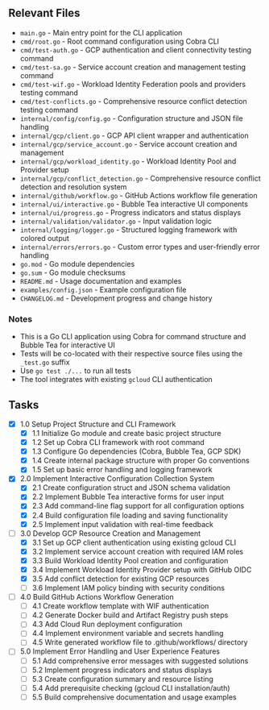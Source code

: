 ## Relevant Files

- `main.go` - Main entry point for the CLI application
- `cmd/root.go` - Root command configuration using Cobra CLI
- `cmd/test-auth.go` - GCP authentication and client connectivity testing command
- `cmd/test-sa.go` - Service account creation and management testing command
- `cmd/test-wif.go` - Workload Identity Federation pools and providers testing command
- `cmd/test-conflicts.go` - Comprehensive resource conflict detection testing command
- `internal/config/config.go` - Configuration structure and JSON file handling
- `internal/gcp/client.go` - GCP API client wrapper and authentication
- `internal/gcp/service_account.go` - Service account creation and management
- `internal/gcp/workload_identity.go` - Workload Identity Pool and Provider setup
- `internal/gcp/conflict_detection.go` - Comprehensive resource conflict detection and resolution system
- `internal/github/workflow.go` - GitHub Actions workflow file generation
- `internal/ui/interactive.go` - Bubble Tea interactive UI components
- `internal/ui/progress.go` - Progress indicators and status displays
- `internal/validation/validator.go` - Input validation logic
- `internal/logging/logger.go` - Structured logging framework with colored output
- `internal/errors/errors.go` - Custom error types and user-friendly error handling
- `go.mod` - Go module dependencies
- `go.sum` - Go module checksums
- `README.md` - Usage documentation and examples
- `examples/config.json` - Example configuration file
- `CHANGELOG.md` - Development progress and change history

### Notes

- This is a Go CLI application using Cobra for command structure and Bubble Tea for interactive UI
- Tests will be co-located with their respective source files using the `_test.go` suffix
- Use `go test ./...` to run all tests
- The tool integrates with existing `gcloud` CLI authentication

## Tasks

- [x] 1.0 Setup Project Structure and CLI Framework
  - [x] 1.1 Initialize Go module and create basic project structure
  - [x] 1.2 Set up Cobra CLI framework with root command
  - [x] 1.3 Configure Go dependencies (Cobra, Bubble Tea, GCP SDK)
  - [x] 1.4 Create internal package structure with proper Go conventions
  - [x] 1.5 Set up basic error handling and logging framework

- [x] 2.0 Implement Interactive Configuration Collection System
  - [x] 2.1 Create configuration struct and JSON schema validation
  - [x] 2.2 Implement Bubble Tea interactive forms for user input
  - [x] 2.3 Add command-line flag support for all configuration options
  - [x] 2.4 Build configuration file loading and saving functionality
  - [x] 2.5 Implement input validation with real-time feedback

- [ ] 3.0 Develop GCP Resource Creation and Management
  - [x] 3.1 Set up GCP client authentication using existing gcloud CLI
  - [x] 3.2 Implement service account creation with required IAM roles
  - [x] 3.3 Build Workload Identity Pool creation and configuration
  - [x] 3.4 Implement Workload Identity Provider setup with GitHub OIDC
  - [x] 3.5 Add conflict detection for existing GCP resources
  - [ ] 3.6 Implement IAM policy binding with security conditions

- [ ] 4.0 Build GitHub Actions Workflow Generation
  - [ ] 4.1 Create workflow template with WIF authentication
  - [ ] 4.2 Generate Docker build and Artifact Registry push steps
  - [ ] 4.3 Add Cloud Run deployment configuration
  - [ ] 4.4 Implement environment variable and secrets handling
  - [ ] 4.5 Write generated workflow file to .github/workflows/ directory

- [ ] 5.0 Implement Error Handling and User Experience Features
  - [ ] 5.1 Add comprehensive error messages with suggested solutions
  - [ ] 5.2 Implement progress indicators and status displays
  - [ ] 5.3 Create configuration summary and resource listing
  - [ ] 5.4 Add prerequisite checking (gcloud CLI installation/auth)
  - [ ] 5.5 Build comprehensive documentation and usage examples